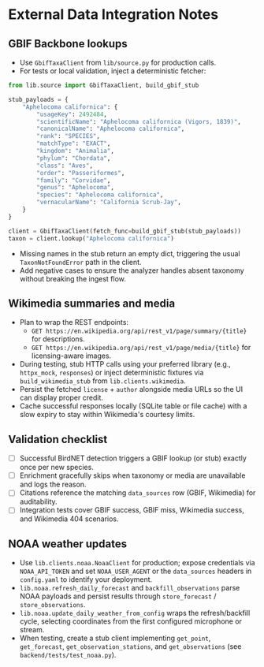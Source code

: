 # External Data Integration Notes

## GBIF Backbone lookups
- Use `GbifTaxaClient` from `lib/source.py` for production calls.
- For tests or local validation, inject a deterministic fetcher:

```python
from lib.source import GbifTaxaClient, build_gbif_stub

stub_payloads = {
    "Aphelocoma californica": {
        "usageKey": 2492484,
        "scientificName": "Aphelocoma californica (Vigors, 1839)",
        "canonicalName": "Aphelocoma californica",
        "rank": "SPECIES",
        "matchType": "EXACT",
        "kingdom": "Animalia",
        "phylum": "Chordata",
        "class": "Aves",
        "order": "Passeriformes",
        "family": "Corvidae",
        "genus": "Aphelocoma",
        "species": "Aphelocoma californica",
        "vernacularName": "California Scrub-Jay",
    }
}

client = GbifTaxaClient(fetch_func=build_gbif_stub(stub_payloads))
taxon = client.lookup("Aphelocoma californica")
```

- Missing names in the stub return an empty dict, triggering the usual `TaxonNotFoundError` path in the client.
- Add negative cases to ensure the analyzer handles absent taxonomy without breaking the ingest flow.

## Wikimedia summaries and media
- Plan to wrap the REST endpoints:
  - `GET https://en.wikipedia.org/api/rest_v1/page/summary/{title}` for descriptions.
  - `GET https://en.wikipedia.org/api/rest_v1/page/media/{title}` for licensing-aware images.
- During testing, stub HTTP calls using your preferred library (e.g., `httpx_mock`, `responses`) or inject deterministic fixtures via `build_wikimedia_stub` from `lib.clients.wikimedia`.
- Persist the fetched `license` + `author` alongside media URLs so the UI can display proper credit.
- Cache successful responses locally (SQLite table or file cache) with a slow expiry to stay within Wikimedia's courtesy limits.

## Validation checklist
- [ ] Successful BirdNET detection triggers a GBIF lookup (or stub) exactly once per new species.
- [ ] Enrichment gracefully skips when taxonomy or media are unavailable and logs the reason.
- [ ] Citations reference the matching `data_sources` row (GBIF, Wikimedia) for auditability.
- [ ] Integration tests cover GBIF success, GBIF miss, Wikimedia success, and Wikimedia 404 scenarios.

## NOAA weather updates
- Use `lib.clients.noaa.NoaaClient` for production; expose credentials via `NOAA_API_TOKEN` and set `NOAA_USER_AGENT` or the `data_sources` headers in `config.yaml` to identify your deployment.
- `lib.noaa.refresh_daily_forecast` and `backfill_observations` parse NOAA payloads and persist results through `store_forecast` / `store_observations`.
- `lib.noaa.update_daily_weather_from_config` wraps the refresh/backfill cycle, selecting coordinates from the first configured microphone or stream.
- When testing, create a stub client implementing `get_point`, `get_forecast`, `get_observation_stations`, and `get_observations` (see `backend/tests/test_noaa.py`).
